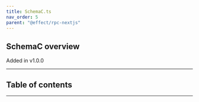 ```yaml
---
title: SchemaC.ts
nav_order: 5
parent: "@effect/rpc-nextjs"
---
```


## SchemaC overview

Added in v1.0.0

---

<h2 class="text-delta">Table of contents</h2>

---
